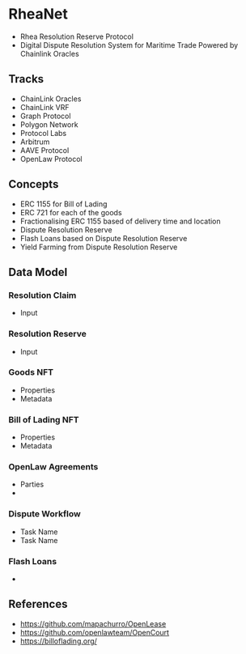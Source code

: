 # RheaNet
- Rhea Resolution Reserve Protocol
- Digital Dispute Resolution System for Maritime Trade Powered by Chainlink Oracles

## Tracks
- ChainLink Oracles
- ChainLink VRF
- Graph Protocol
- Polygon Network
- Protocol Labs
- Arbitrum
- AAVE Protocol
- OpenLaw Protocol

## Concepts
- ERC 1155 for Bill of Lading
- ERC 721 for each of the goods
- Fractionalising ERC 1155 based of delivery time and location
- Dispute Resolution Reserve 
- Flash Loans based on Dispute Resolution Reserve
- Yield Farming from Dispute Resolution Reserve

## Data Model

### Resolution Claim 
- Input

### Resolution Reserve
- Input

### Goods NFT
- Properties
- Metadata

### Bill of Lading NFT
- Properties
- Metadata

### OpenLaw Agreements
- Parties
- 

### Dispute Workflow
- Task Name
- Task Name

### Flash Loans
- 


## References
- https://github.com/mapachurro/OpenLease
- https://github.com/openlawteam/OpenCourt
- https://billoflading.org/
